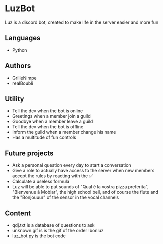 # LuzBot
Luz is a discord bot, created to make life in the server easier and more fun
## Languages
- Python
## Authors
- GrilleNimpe
- realBoubli
## Utility
- Tell the dev when the bot is online
- Greetings when a member join a guild
- Goodbye when a member leave a guild
- Tell the dev when the bot is offline
- Inform the guild when a member change his name
- Has a multitude of fun controls 
## Future projects
- Ask a personal question every day to start a conversation
- Give a role to actually have access to the server when new members accept the rules by reacting with the ✅
- Calculate a useless formula
- Luz will be able to put sounds of "Qual è la vostra pizza preferita", "Bienvenue à Mobiar", the high school bell, and of course the flute and the "Bonjouuur" of the sensor in the vocal channels
## Content
- qdj.txt is a database of questions to ask
- unknown.gif is is the gif of the order !bonluz
- luz_bot.py is the bot code
